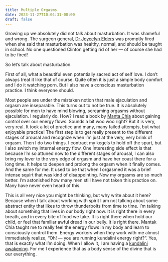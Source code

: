 ```yaml
---
title: Multiple Orgasms
date: 2023-11-27T10:04:31-08:00
draft: false
---
```


Growing up we absolutely did not talk about masturbation. It was shameful and wrong. The surgeon general, [Dr Joycelyn Elders][1] was promptly fired when she said that masturbation was healthy, normal, and should be taught in school. No one questioned Clinton getting rid of her — of course she had to be fired! 

So let’s talk about masturbation.

First of all, what a beautiful even potentially sacred act of self love. I don’t always treat it like that of course. Quite often it is just a simple body comfort and I do it watching porn. But I also have a conscious masturbation practice. I think everyone should. 

Most people are under the mistaken notion that male ejaculation and orgasm are inseparable. This turns out to not be true. It is absolutely possible for men to have mind blowing, screaming orgasms without ejaculation. I regularly do. How? I read a book by [Manta Chia][2] about gaining control over our energy flows. Sounds a bit woo woo right? But it is very, very real. It took a lot of practice and many, many failed attempts, but what enjoyable practice!  The first step is to get really present to the different stages of arousal and recognize when I’m just at the very, very brink of orgasm. Then I do two things. I contract my kegels to hold off the spurt, but I also switch my internal energy flow. One interesting side effect is that because I’m so attuned now to the different stages of arousal, I can also bring my lover to the very edge of orgasm and have her coast there for a long time. It helps to deepen and prolong the orgasm when it finally comes. And the same for me. It used to be that when I orgasmed it was a brief intense squirt that was kind of disappointing. Now my orgasms are so much better. I’m astonished how many men still have not taken this practice on. Many have never even heard of this.

This is all very nice you might be thinking, but why write about it here? Because when I talk about working with spirit I am not talking about some abstract entity that likes to throw thunderbolts from time to time. I’m talking about something that lives in our body right now. It is right there in every breath, and in every bite of food we take. It is right there when hold our child, or feel that familiar awful dread in our belly. It is right there. Mantak Chia taught me to really feel the energy flows in my body and learn to consciously control them. Energy workers when they work with me almost immediately realize, “Oh! — you are running kundalini energy right?”. Yes, that is exactly what I’m doing. When I allow it, I am having a [kundalini awakening][3].  For me I experience that as a body sense of the divine that is our everything.


[1]:	https://www.newsweek.com/remember-time-bill-clinton-fired-his-surgeon-general-encouraging-masturbation-423302
[2]:	https://www.harpercollins.com/products/the-multi-orgasmic-man-mantak-chiadouglas-abrams?variant=32117789425698
[3]:	https://www.yogajournal.com/yoga-101/types-of-yoga/kundalini/kundalini-awakening/